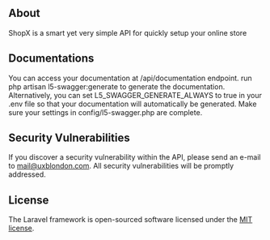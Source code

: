 ## About
ShopX is a smart yet very simple API for quickly setup your online store

## Documentations 
You can access your documentation at /api/documentation endpoint.
run php artisan l5-swagger:generate to generate the documentation.
Alternatively, you can set L5_SWAGGER_GENERATE_ALWAYS to true in your .env file so that your documentation will automatically be generated. Make sure your settings in config/l5-swagger.php are complete.

## Security Vulnerabilities

If you discover a security vulnerability within the API, please send an e-mail to [mail@uxblondon.com](mailto:mail@uxblondon.com). All security vulnerabilities will be promptly addressed.

## License

The Laravel framework is open-sourced software licensed under the [MIT license](https://opensource.org/licenses/MIT).
